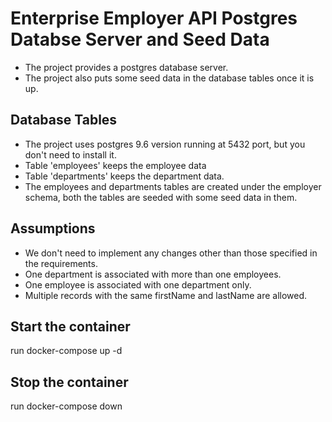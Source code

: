 # Enterprise Employer API Postgres Databse Server and Seed Data

* The project provides a postgres database server.
* The project also puts some seed data in the database tables once it is up.

## Database Tables
* The project uses postgres 9.6 version running at 5432 port, but you don't need to install it.
* Table 'employees' keeps the employee data
* Table 'departments' keeps the department data.
* The employees and departments tables are created under the employer schema, both the tables are seeded with some seed data in them.

## Assumptions
* We don't need to implement any changes other than those specified in the requirements.
* One department is associated with more than one employees.
* One employee is associated with one department only.
* Multiple records with the same firstName and lastName are allowed.

## Start the container

run docker-compose up -d

## Stop the container
run docker-compose down